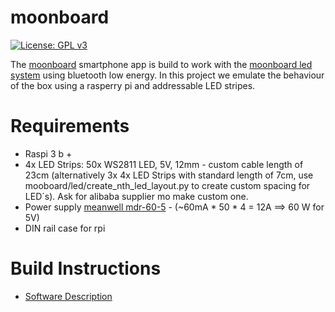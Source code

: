 # moonboard
[![License: GPL v3](https://img.shields.io/badge/License-GPLv3-blue.svg)](https://www.gnu.org/licenses/gpl-3.0)

The [moonboard](https://www.moonboard.com/) smartphone app is build to work with the [moonboard led system](https://moonclimbing.com/moonboard-led-system.html) using bluetooth low energy.
In this project we emulate the behaviour of the box using a rasperry pi and addressable LED stripes.

# Requirements

- Raspi 3 b +
- 4x LED Strips: 50x WS2811 LED, 5V, 12mm - custom cable length of 23cm (alternatively 3x 4x LED Strips with standard length of 7cm, use mooboard/led/create_nth_led_layout.py to create custom spacing for LED´s).
Ask for alibaba supplier mo make custom one.
- Power supply [meanwell mdr-60-5](https://www.meanwell.com/webapp/product/search.aspx?prod=MDR-60) - (~60mA * 50 * 4 = 12A ==> 60 W for 5V)
- DIN rail case for rpi

# Build Instructions
- [Software Description](doc/OVERVIEW-SOFTWARE.md)
